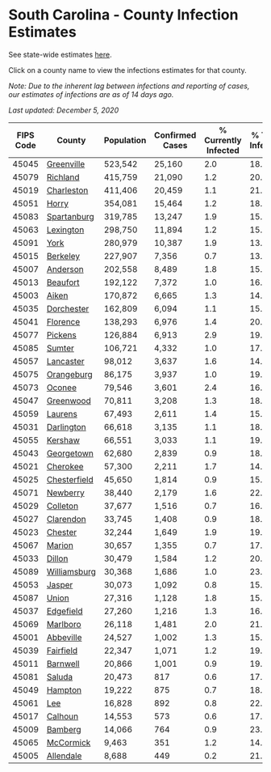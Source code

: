 # South Carolina - County Infection Estimates

See state-wide estimates [here](/infections/us-sc).

Click on a county name to view the infections estimates for that county.

*Note: Due to the inherent lag between infections and reporting of cases, our estimates of infections are as of 14 days ago.*

*Last updated: December 5, 2020*

|   FIPS Code |                       County |   Population |   Confirmed Cases |   % Currently Infected |   % Total Infected |
|-------------|------------------------------|--------------|-------------------|------------------------|--------------------|
|       45045 |     [Greenville](greenville) |      523,542 |            25,160 |                    2.0 |               18.8 |
|       45079 |         [Richland](richland) |      415,759 |            21,090 |                    1.2 |               20.6 |
|       45019 |     [Charleston](charleston) |      411,406 |            20,459 |                    1.1 |               21.6 |
|       45051 |               [Horry](horry) |      354,081 |            15,464 |                    1.2 |               18.2 |
|       45083 |   [Spartanburg](spartanburg) |      319,785 |            13,247 |                    1.9 |               15.4 |
|       45063 |       [Lexington](lexington) |      298,750 |            11,894 |                    1.2 |               15.7 |
|       45091 |                 [York](york) |      280,979 |            10,387 |                    1.9 |               13.9 |
|       45015 |         [Berkeley](berkeley) |      227,907 |             7,356 |                    0.7 |               13.7 |
|       45007 |         [Anderson](anderson) |      202,558 |             8,489 |                    1.8 |               15.6 |
|       45013 |         [Beaufort](beaufort) |      192,122 |             7,372 |                    1.0 |               16.3 |
|       45003 |               [Aiken](aiken) |      170,872 |             6,665 |                    1.3 |               14.4 |
|       45035 |     [Dorchester](dorchester) |      162,809 |             6,094 |                    1.1 |               15.3 |
|       45041 |         [Florence](florence) |      138,293 |             6,976 |                    1.4 |               20.6 |
|       45077 |           [Pickens](pickens) |      126,884 |             6,913 |                    2.9 |               19.6 |
|       45085 |             [Sumter](sumter) |      106,721 |             4,332 |                    1.0 |               17.3 |
|       45057 |       [Lancaster](lancaster) |       98,012 |             3,637 |                    1.6 |               14.4 |
|       45075 |     [Orangeburg](orangeburg) |       86,175 |             3,937 |                    1.0 |               19.5 |
|       45073 |             [Oconee](oconee) |       79,546 |             3,601 |                    2.4 |               16.1 |
|       45047 |       [Greenwood](greenwood) |       70,811 |             3,208 |                    1.3 |               18.2 |
|       45059 |           [Laurens](laurens) |       67,493 |             2,611 |                    1.4 |               15.7 |
|       45031 |     [Darlington](darlington) |       66,618 |             3,135 |                    1.1 |               18.4 |
|       45055 |           [Kershaw](kershaw) |       66,551 |             3,033 |                    1.1 |               19.3 |
|       45043 |     [Georgetown](georgetown) |       62,680 |             2,839 |                    0.9 |               18.7 |
|       45021 |         [Cherokee](cherokee) |       57,300 |             2,211 |                    1.7 |               14.3 |
|       45025 | [Chesterfield](chesterfield) |       45,650 |             1,814 |                    0.9 |               15.8 |
|       45071 |         [Newberry](newberry) |       38,440 |             2,179 |                    1.6 |               22.0 |
|       45029 |         [Colleton](colleton) |       37,677 |             1,516 |                    0.7 |               16.6 |
|       45027 |       [Clarendon](clarendon) |       33,745 |             1,408 |                    0.9 |               18.6 |
|       45023 |           [Chester](chester) |       32,244 |             1,649 |                    1.9 |               19.9 |
|       45067 |             [Marion](marion) |       30,657 |             1,355 |                    0.7 |               17.7 |
|       45033 |             [Dillon](dillon) |       30,479 |             1,584 |                    1.2 |               20.4 |
|       45089 | [Williamsburg](williamsburg) |       30,368 |             1,686 |                    1.0 |               23.4 |
|       45053 |             [Jasper](jasper) |       30,073 |             1,092 |                    0.8 |               15.1 |
|       45087 |               [Union](union) |       27,316 |             1,128 |                    1.8 |               15.4 |
|       45037 |       [Edgefield](edgefield) |       27,260 |             1,216 |                    1.3 |               16.7 |
|       45069 |         [Marlboro](marlboro) |       26,118 |             1,481 |                    2.0 |               21.6 |
|       45001 |       [Abbeville](abbeville) |       24,527 |             1,002 |                    1.3 |               15.7 |
|       45039 |       [Fairfield](fairfield) |       22,347 |             1,071 |                    1.2 |               19.7 |
|       45011 |         [Barnwell](barnwell) |       20,866 |             1,001 |                    0.9 |               19.0 |
|       45081 |             [Saluda](saluda) |       20,473 |               817 |                    0.6 |               17.0 |
|       45049 |           [Hampton](hampton) |       19,222 |               875 |                    0.7 |               18.6 |
|       45061 |                   [Lee](lee) |       16,828 |               892 |                    0.8 |               22.6 |
|       45017 |           [Calhoun](calhoun) |       14,553 |               573 |                    0.6 |               17.0 |
|       45009 |           [Bamberg](bamberg) |       14,066 |               764 |                    0.9 |               23.5 |
|       45065 |       [McCormick](mccormick) |        9,463 |               351 |                    1.2 |               14.4 |
|       45005 |       [Allendale](allendale) |        8,688 |               449 |                    0.2 |               21.7 |